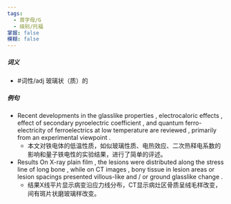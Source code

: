 ```yaml
---
tags:
  - 首字母/G
  - 级别/托福
掌握: false
模糊: false
---
```

##### 词义
- #词性/adj  玻璃状（质）的
##### 例句
- Recent developments in the glasslike properties , electrocaloric effects , effect of secondary pyroelectric coefficient , and quantum ferro-electricity of ferroelectrics at low temperature are reviewed , primarily from an experimental viewpoint .
	- 本文对铁电体的低温性质，如似玻璃性质、电热效应、二次热释电系数的影响和量子铁电性的实验结果，进行了简单的评述。
- Results On X-ray plain film , the lesions were distributed along the stress line of long bone , while on CT images , bony tissue in lesion areas or lesion spacings presented villous-like and \/ or ground glasslike change .
	- 结果X线平片显示病变沿应力线分布，CT显示病灶区骨质呈绒毛样改变，间有斑片状磨玻璃样改变。
